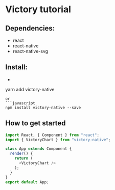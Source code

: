 # Victory tutorial

## Dependencies:
* react
* react-native
* react-native-svg

## Install:

* ```javascript
yarn add victory-native
```
or
```javascript
npm install victory-native --save
```

## How to get started

```javascript
import React, { Component } from "react";
import { VictoryChart } from "victory-native";

class App extends Component {
  render() {
    return (
      <VictoryChart />
    );
  }
}
export default App;
```